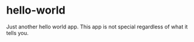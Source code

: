 # hello-world
Just another hello world app. This app is not special regardless of what it tells you. 
